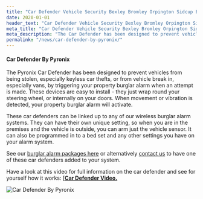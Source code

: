 ```yaml
---
title: "Car Defender Vehicle Security Bexley Bromley Orpington Sidcup Eltham"
date: 2020-01-01
header_text: "Car Defender Vehicle Security Bexley Bromley Orpington Sidcup Eltham"
meta_title: "Car Defender Vehicle Security Bexley Bromley Orpington Sidcup Eltham"
meta_description: "The Car Defender has been designed to prevent vehicles from being stolen or from vehicle break ins by triggering your burglar alarm when an attempt is made"
permalink: "/news/car-defender-by-pyronix/"
---
```


#### Car Defender By Pyronix

The Pyronix Car Defender has been designed to prevent vehicles from being stolen, especially keyless car thefts, or from vehicle break in, especially vans, by triggering your property burglar alarm when an attempt is made. These devices are easy to install - they just wrap round your steering wheel, or internally on your doors. When movement or vibration is detected, your property burglar alarm will activate.

These car defenders can be linked up to any of our wireless burglar alarm systems. They can have their own unique setting, so when you are in the premises and the vehicle is outside, you can arm just the vehicle sensor. It can also be programmed in to a bed set and any other settings you have on your alarm system.

See our [burglar alarm packages here](/categories/burglar-alarms/) or alternatively [contact us](/contact/) to have one of these car defenders added to your system.

Have a look at this video for full information on the car defender and see for yourself how it works: [](https://youtu.be/-ITA2MsqPCA) [**[Car Defender Video](https://youtu.be/-ITA2MsqPCA)**[**.**](https://youtu.be/-ITA2MsqPCA)

![Car Defender By Pyronix](https://res.cloudinary.com/kbs/image/upload/nnxlqze2rajr4a3ty4xj.jpg)